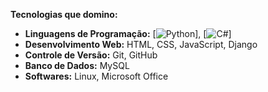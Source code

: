 **Tecnologias que domino:**

* **Linguagens de Programação:** [![Python](https://img.shields.io/badge/Python-3776AB?style=for-the-badge&logo=python&logoColor=white)], [![C#](https://img.shields.io/badge/C%23-239120?style=for-the-badge&logo=c-sharp&logoColor=white)]
* **Desenvolvimento Web:** HTML, CSS, JavaScript, Django
* **Controle de Versão:** Git, GitHub
* **Banco de Dados:** MySQL
* **Softwares:** Linux, Microsoft Office
